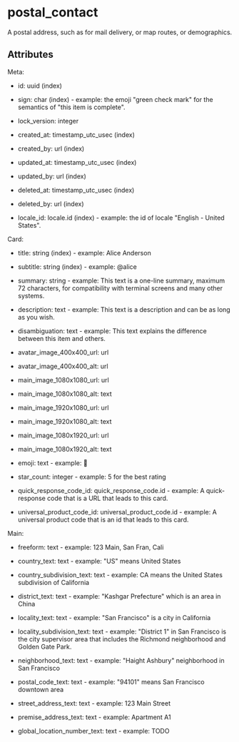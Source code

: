 # postal_contact


A postal address, such as for mail delivery, or map routes, or demographics.


## Attributes

Meta:

  * id: uuid (index)

  * sign: char (index) - example: the emoji "green check mark" for the semantics of "this item is complete".

  * lock_version: integer

  * created_at: timestamp_utc_usec (index)

  * created_by: url (index)

  * updated_at: timestamp_utc_usec (index)

  * updated_by: url (index)

  * deleted_at: timestamp_utc_usec (index)

  * deleted_by: url (index)

  * locale_id: locale.id (index) - example: the id of locale "English - United States".

Card:

  * title: string (index) - example: Alice Anderson

  * subtitle: string (index) - example: @alice

  * summary: string - example: This text is a one-line summary, maximum 72 characters, for compatibility with terminal screens and many other systems.

  * description: text - example: This text is a description and can be as long as you wish.

  * disambiguation: text - example: This text explains the difference between this item and others.

  * avatar_image_400x400_url: url

  * avatar_image_400x400_alt: url

  * main_image_1080x1080_url: url

  * main_image_1080x1080_alt: text

  * main_image_1920x1080_url: url

  * main_image_1920x1080_alt: text

  * main_image_1080x1920_url: url

  * main_image_1080x1920_alt: text

  * emoji: text - example: 🚀

  * star_count: integer - example: 5 for the best rating

  * quick_response_code_id: quick_response_code.id - example: A quick-response code that is a URL that leads to this card.

  * universal_product_code_id: universal_product_code.id - example: A universal product code that is an id that leads to this card.

Main:

  * freeform: text - example: 123 Main, San Fran, Cali

  * country_text: text - example: "US" means United States

  * country_subdivision_text: text - example: CA means the United States subdivision of California

  * district_text: text - example: "Kashgar Prefecture" which is an area in China

  * locality_text: text - example: "San Francisco" is a city in California

  * locality_subdivision_text: text - example: "District 1" in San Francisco is the city supervisor area that includes the Richmond neighborhood and Golden Gate Park.

  * neighborhood_text: text - example: "Haight Ashbury" neighborhood in San Francisco

  * postal_code_text: text - example: "94101" means San Francisco downtown area

  * street_address_text: text - example: 123 Main Street

  * premise_address_text: text - example: Apartment A1

  * global_location_number_text: text - example: TODO

